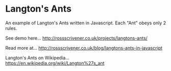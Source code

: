 # Langton's Ants
An example of Langton's Ants written in Javascript. Each "Ant" obeys only 2 rules.

See demo here... http://rossscrivener.co.uk/projects/langtons-ants/

Read more at... http://rossscrivener.co.uk/blog/langtons-ants-in-javascript

Langton's Ants on Wikipedia... https://en.wikipedia.org/wiki/Langton%27s_ant
